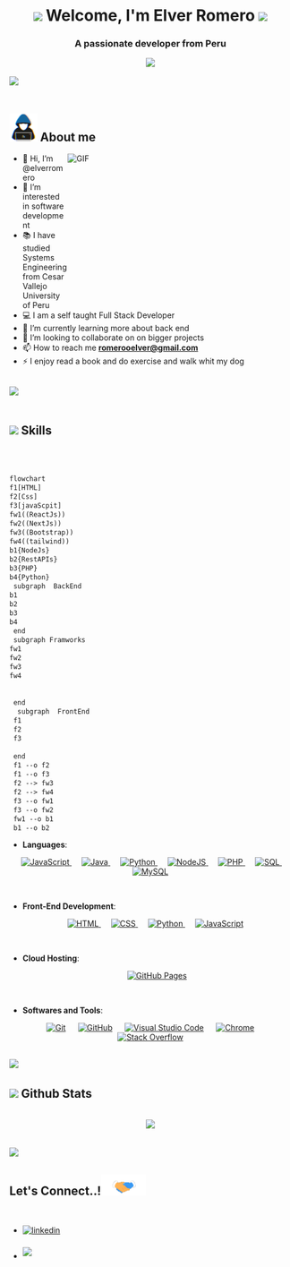 <h1 align="center">
	<img src="https://github.com/JayantGoel001/JayantGoel001/blob/master/GIF/Earth.gif" width="24px" style="max-width:100%;">
	<b>Welcome, I'm Elver Romero </b>
	<img src="https://media.giphy.com/media/hvRJCLFzcasrR4ia7z/giphy.gif" width="35">
</h1>
<!--  -->
<h3 align="center">A passionate developer from Peru</h3>
<p align="center">
  <a href="https://github.com/fairyland0926"><img src="https://readme-typing-svg.herokuapp.com/?lines=Web%20Developer;Full%20Stack-Developer;|JavaScrip|%20|React|%20|Node|%20|PHP|%20|Python|;Always%20learning%20new%20tech&font=Pacifico&center=true&width=850&height=120&color=58a6ff&vCenter=true&size=45%22"></a>
</p>
<img src="https://user-images.githubusercontent.com/73097560/115834477-dbab4500-a447-11eb-908a-139a6edaec5c.gif"><br><br>

## <picture><img src = "https://github.com/0xAbdulKhalid/0xAbdulKhalid/raw/main/assets/mdImages/about_me.gif" width = 50px></picture> **About me**


<a target="_blank">
  <img align="right" height="250" width="400" alt="GIF" src="https://github.com/JayantGoel001/JayantGoel001/blob/master/GIF/code.gif">
</a>

- 👋 Hi, I’m @elverromero
- 👀 I’m interested in software development
- 📚 I have studied Systems Engineering from Cesar Vallejo University of Peru 
- 💻 I am a self taught Full Stack Developer
- 🌱 I’m currently learning more about back end 
- 💞️ I’m looking to collaborate on on bigger projects
- 📫 How to reach me **romerooelver@gmail.com**
- ⚡ I enjoy read a book and do exercise and walk whit my dog
<br><br>

<img src="https://user-images.githubusercontent.com/73097560/115834477-dbab4500-a447-11eb-908a-139a6edaec5c.gif"><br><br>
## <img src="https://media2.giphy.com/media/QssGEmpkyEOhBCb7e1/giphy.gif?cid=ecf05e47a0n3gi1bfqntqmob8g9aid1oyj2wr3ds3mg700bl&rid=giphy.gif" width ="25"><b> Skills</b>
<br>
<br>

```mermaid
flowchart 
f1[HTML]
f2[Css]
f3[javaScpit]
fw1((ReactJs))
fw2((NextJs))
fw3((Bootstrap))
fw4((tailwind))
b1{NodeJs}
b2{RestAPIs}
b3{PHP}
b4{Python}
 subgraph  BackEnd
b1
b2
b3
b4
 end  
 subgraph Framworks 
fw1
fw2
fw3
fw4


 end
  subgraph  FrontEnd 
 f1
 f2
 f3

 end  
 f1 --o f2
 f1 --o f3
 f2 --> fw3
 f2 --> fw4
 f3 --o fw1
 f3 --o fw2
 fw1 --o b1 
 b1 --o b2
 ```

- **Languages**:
  

<p align="center"> 
    &emsp;
  <a href="https://developer.mozilla.org/en-US/docs/Web/JavaScript" target="_blank"> 
     <img alt="JavaScript" src="https://img.shields.io/badge/JavaScript%20-%23F7DF1E.svg?style=plastic&logo=javascript&logoColor=black">
   </a>
  &emsp;
  <a href="https://www.java.com" target="_blank"> 
    <img alt="Java" src="https://img.shields.io/badge/Java-%23007396.svg?style=plastic&logo=java&logoColor=white">
  </a>
  &emsp;
   <a href="https://www.python.org" target="_blank">
    <img alt="Python" src="https://img.shields.io/badge/Python%20-%2314354C.svg?style=plastic&logo=python&logoColor=white">
  </a>
  &emsp;
   <a href="https://github.com/search?q=user%3ADenverCoder1+is%3Arepo+language%3Ajavascript">
    <img alt="NodeJS" src="https://img.shields.io/badge/Node.js%20-%2343853D.svg?logo=node.js&logoColor=white">
  </a>
  &emsp;
   <a href="https://github.com/search?q=user%3ADenverCoder1+is%3Arepo+language%3Aphp">
    <img alt="PHP" src="https://img.shields.io/badge/PHP-%23777BB4.svg?logo=php&logoColor=white">
  </a>
  &emsp;
   <a href="https://github.com/search?q=user%3ADenverCoder1+is%3Arepo+language%3Asql">
    <img alt="SQL" src="https://img.shields.io/badge/SQL%20-%23025E8C.svg?logo=amazon-dynamodb&logoColor=white">
  </a>
  &emsp;
   <a href="#">
    <img alt="MySQL" src="https://img.shields.io/badge/MySQL-00000F?style=for-the-badge&logo=mysql&logoColor=white">
   </a>
</p>
<br>   
    
- **Front-End Development**:

<p align="center"> 
  &emsp; 
  <a href="https://www.w3.org/html/" target="_blank"> 
   <img alt="HTML" src="https://img.shields.io/badge/HTML5%20-%23E34F26.svg?style=plastic&logo=html5&logoColor=white">
  </a>   
  &emsp;
  <a href="https://www.w3schools.com/css/" target="_blank">
    <img alt="CSS" src="https://img.shields.io/badge/CSS%20-%231572B6.svg?style=plastic&logo=css3&logoColor=white">
  </a> 
  &emsp;
  <a href="https://www.python.org" target="_blank">
    <img alt="Python" src="https://img.shields.io/badge/react-%2361DAFB.svg?style=plastic&logo=React&logoColor=black">
  </a>
  &emsp;
  <a href="https://developer.mozilla.org/en-US/docs/Web/JavaScript" target="_blank"> 
     <img alt="JavaScript" src="https://img.shields.io/badge/JavaScript%20-%23F7DF1E.svg?style=plastic&logo=javascript&logoColor=black&align=center">
   </a>
</p>

<br>

- **Cloud Hosting**:
  <p align="center"> 
   <a href="#">
     <img alt="GitHub Pages" src="https://img.shields.io/badge/GitHub%20Pages-%23327FC7.svg?logo=github&logoColor=white">
   </a>
  </p>
<br>

- **Softwares and Tools**:

<p align="center">
  &emsp;
    <a href="#"><img alt="Git" src="https://img.shields.io/badge/Git%20-%23F05033.svg?style=plastic&logo=git&logoColor=white"></a>
  &emsp;
    <a href="#"><img alt="GitHub" src="https://img.shields.io/badge/github-%23181717.svg?style=plastic&logo=github&logoColor=white"></a>
  &emsp;
    <a href="#"><img alt="Visual Studio Code" src="https://img.shields.io/badge/Visual%20Studio%20Code-0078d7.svg?style=plastic&logo=visual-studio-code&logoColor=white"></a>
 &emsp;
    <a href="#"><img alt="Chrome" src="https://img.shields.io/badge/Chrome-3DDC84?logo=google-chrome&logoColor=white"></a>
 &emsp;
    <a href="#"><img alt="Stack Overflow" src="https://img.shields.io/badge/-Stack%20Overflow-FE7A16?logo=stack-overflow&logoColor=white"></a>

</p>
<br>
<img src="https://user-images.githubusercontent.com/73097560/115834477-dbab4500-a447-11eb-908a-139a6edaec5c.gif"><br>

## <img src="https://media.giphy.com/media/iY8CRBdQXODJSCERIr/giphy.gif" width="35"><b> Github Stats </b>

<br>

<div align="center">

<a href="https://github.com/0xabdulkhalid/">


 <img src="https://github-readme-stats.vercel.app/api/top-langs/?username=jaydeep-yadav&layout=compact&theme=github_dark"/>
 
 
  </td>
</tr>

  
</a>
</div> <br>

<img src="https://user-images.githubusercontent.com/73097560/115834477-dbab4500-a447-11eb-908a-139a6edaec5c.gif"><br>

## <b> Let's Connect..!</b><img src="https://github.com/0xAbdulKhalid/0xAbdulKhalid/raw/main/assets/mdImages/handshake.gif" width ="80">
<br>
<div align='left'>

<ul>

<li>
<a href="https://www.linkedin.com/in/elver-rodrigo-romero-sandoval-641613141/" target="_blank">
<img src="https://img.shields.io/badge/linkedin:  Elver Romero-%2300acee.svg?color=405DE6&style=for-the-badge&logo=linkedin&logoColor=white" alt=linkedin style="margin-bottom: 5px;"/>
</a>
</li>


<br>

<li>
<a href="romerooelver@gmail.com" target="_blank">
<img src="https://img.shields.io/badge/gmail:  Elver Romero-%23EA4335.svg?style=for-the-badge&logo=gmail&logoColor=white" t=mail style="margin-bottom: 5px;" />
</a>
</li>
	
</ul>
</div>


<!---
elverromero/elverromero is a ✨ special ✨ repository because its `README.md` (this file) appears on your GitHub profile.
You can click the Preview link to take a look at your changes.
--->
